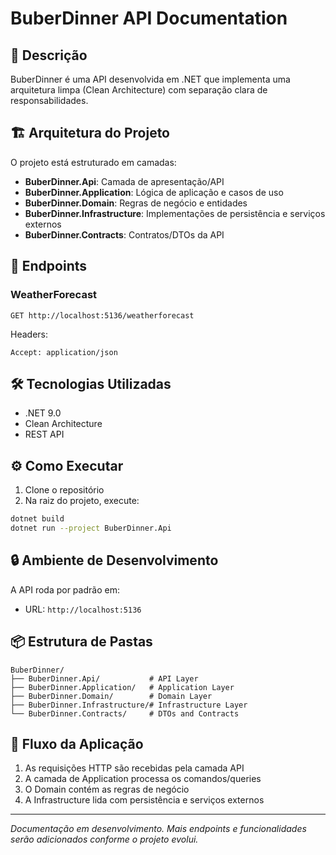 # BuberDinner API Documentation

## 📝 Descrição
BuberDinner é uma API desenvolvida em .NET que implementa uma arquitetura limpa (Clean Architecture) com separação clara de responsabilidades.

## 🏗️ Arquitetura do Projeto

O projeto está estruturado em camadas:

- **BuberDinner.Api**: Camada de apresentação/API
- **BuberDinner.Application**: Lógica de aplicação e casos de uso
- **BuberDinner.Domain**: Regras de negócio e entidades
- **BuberDinner.Infrastructure**: Implementações de persistência e serviços externos
- **BuberDinner.Contracts**: Contratos/DTOs da API

## 🚀 Endpoints

### WeatherForecast
```http
GET http://localhost:5136/weatherforecast
```
Headers:
```
Accept: application/json
```

## 🛠️ Tecnologias Utilizadas

- .NET 9.0
- Clean Architecture
- REST API

## ⚙️ Como Executar

1. Clone o repositório
2. Na raiz do projeto, execute:
```bash
dotnet build
dotnet run --project BuberDinner.Api
```

## 🔒 Ambiente de Desenvolvimento

A API roda por padrão em:
- URL: `http://localhost:5136`

## 📦 Estrutura de Pastas

```
BuberDinner/
├── BuberDinner.Api/           # API Layer
├── BuberDinner.Application/   # Application Layer
├── BuberDinner.Domain/        # Domain Layer
├── BuberDinner.Infrastructure/# Infrastructure Layer
└── BuberDinner.Contracts/     # DTOs and Contracts
```

## 🔄 Fluxo da Aplicação

1. As requisições HTTP são recebidas pela camada API
2. A camada de Application processa os comandos/queries
3. O Domain contém as regras de negócio
4. A Infrastructure lida com persistência e serviços externos

---

*Documentação em desenvolvimento. Mais endpoints e funcionalidades serão adicionados conforme o projeto evolui.* 